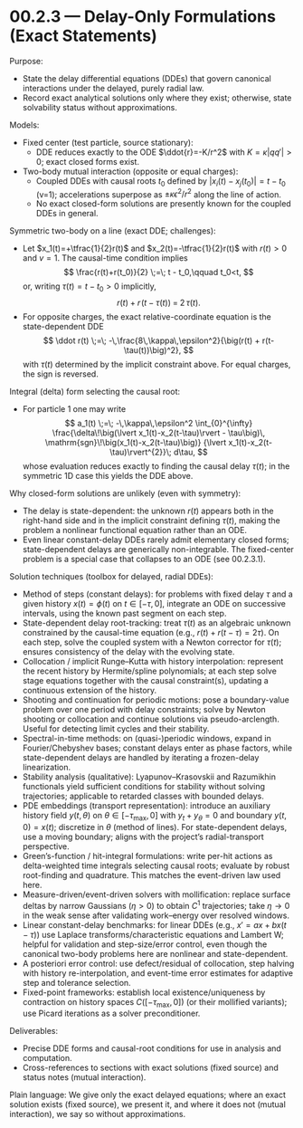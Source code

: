 # 00.2.3 — Delay-Only Formulations (Exact Statements)

Purpose:
- State the delay differential equations (DDEs) that govern canonical interactions under the delayed, purely radial law.
- Record exact analytical solutions only where they exist; otherwise, state solvability status without approximations.

Models:
- Fixed center (test particle, source stationary):
  - DDE reduces exactly to the ODE $\ddot{r}=-K/r^2$ with $K=\kappa |q q'|>0$; exact closed forms exist.
- Two-body mutual interaction (opposite or equal charges):
  - Coupled DDEs with causal roots $t_0$ defined by $|x_i(t)-x_j(t_0)|=t-t_0$ (v=1); accelerations superpose as $\pm \kappa \epsilon^2/r^2$ along the line of action.
  - No exact closed-form solutions are presently known for the coupled DDEs in general.

Symmetric two-body on a line (exact DDE; challenges):
- Let $x_1(t)=+\tfrac{1}{2}r(t)$ and $x_2(t)=-\tfrac{1}{2}r(t)$ with $r(t)>0$ and $v=1$. The causal-time condition implies
  $$
  \frac{r(t)+r(t_0)}{2} \;=\; t - t_0,\qquad t_0<t,
  $$
  or, writing $\tau(t)=t-t_0>0$ implicitly,
  $$
  r(t) + r\!\big(t-\tau(t)\big) \;=\; 2\,\tau(t).
  $$
- For opposite charges, the exact relative-coordinate equation is the state-dependent DDE
  $$
  \ddot r(t) \;=\; -\,\frac{8\,\kappa\,\epsilon^2}{\big(r(t) + r(t-\tau(t))\big)^2},
  $$
  with $\tau(t)$ determined by the implicit constraint above. For equal charges, the sign is reversed.

Integral (delta) form selecting the causal root:
- For particle 1 one may write
  $$
  a_1(t) \;=\; -\,\kappa\,\epsilon^2 \int_{0}^{\infty}
  \frac{\delta\!\big(\lvert x_1(t)-x_2(t-\tau)\rvert - \tau\big)\,
  \mathrm{sgn}\!\big(x_1(t)-x_2(t-\tau)\big)}
  {\lvert x_1(t)-x_2(t-\tau)\rvert^{2}}\; d\tau,
  $$
  whose evaluation reduces exactly to finding the causal delay $\tau(t)$; in the symmetric 1D case this yields the DDE above.

Why closed-form solutions are unlikely (even with symmetry):
- The delay is state-dependent: the unknown $r(t)$ appears both in the right-hand side and in the implicit constraint defining $\tau(t)$, making the problem a nonlinear functional equation rather than an ODE.
- Even linear constant-delay DDEs rarely admit elementary closed forms; state-dependent delays are generically non-integrable. The fixed-center problem is a special case that collapses to an ODE (see 00.2.3.1).

Solution techniques (toolbox for delayed, radial DDEs):
- Method of steps (constant delays): for problems with fixed delay $\tau$ and a given history $x(t)=\phi(t)$ on $t\in[-\tau,0]$, integrate an ODE on successive intervals, using the known past segment on each step.
- State-dependent delay root-tracking: treat $\tau(t)$ as an algebraic unknown constrained by the causal-time equation (e.g., $r(t)+r(t-\tau)=2\tau$). On each step, solve the coupled system with a Newton corrector for $\tau(t)$; ensures consistency of the delay with the evolving state.
- Collocation / implicit Runge–Kutta with history interpolation: represent the recent history by Hermite/spline polynomials; at each step solve stage equations together with the causal constraint(s), updating a continuous extension of the history.
- Shooting and continuation for periodic motions: pose a boundary-value problem over one period with delay constraints; solve by Newton shooting or collocation and continue solutions via pseudo-arclength. Useful for detecting limit cycles and their stability.
- Spectral-in-time methods: on (quasi-)periodic windows, expand in Fourier/Chebyshev bases; constant delays enter as phase factors, while state-dependent delays are handled by iterating a frozen-delay linearization.
- Stability analysis (qualitative): Lyapunov–Krasovskii and Razumikhin functionals yield sufficient conditions for stability without solving trajectories; applicable to retarded classes with bounded delays.
- PDE embeddings (transport representation): introduce an auxiliary history field $y(t,\theta)$ on $\theta\in[-\tau_{\max},0]$ with $y_t + y_\theta = 0$ and boundary $y(t,0)=x(t)$; discretize in $\theta$ (method of lines). For state-dependent delays, use a moving boundary; aligns with the project’s radial-transport perspective.
- Green’s-function / hit-integral formulations: write per-hit actions as delta-weighted time integrals selecting causal roots; evaluate by robust root-finding and quadrature. This matches the event-driven law used here.
- Measure-driven/event-driven solvers with mollification: replace surface deltas by narrow Gaussians ($\eta>0$) to obtain $C^1$ trajectories; take $\eta\to 0$ in the weak sense after validating work–energy over resolved windows.
- Linear constant-delay benchmarks: for linear DDEs (e.g., $x' = a x + b x(t-\tau)$) use Laplace transforms/characteristic equations and Lambert W; helpful for validation and step-size/error control, even though the canonical two-body problems here are nonlinear and state-dependent.
- A posteriori error control: use defect/residual of collocation, step halving with history re-interpolation, and event-time error estimates for adaptive step and tolerance selection.
- Fixed-point frameworks: establish local existence/uniqueness by contraction on history spaces $C([-\tau_{\max},0])$ (or their mollified variants); use Picard iterations as a solver preconditioner.

Deliverables:
- Precise DDE forms and causal-root conditions for use in analysis and computation.
- Cross-references to sections with exact solutions (fixed source) and status notes (mutual interaction).

Plain language: We give only the exact delayed equations; where an exact solution exists (fixed source), we present it, and where it does not (mutual interaction), we say so without approximations.
